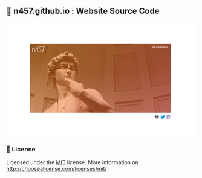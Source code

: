## :wrench: n457.github.io : Website Source Code

![](project/website-screenshot.jpg)

### :page_facing_up: License
Licensed under the [MIT](LICENSE) license. More information on http://choosealicense.com/licenses/mit/
